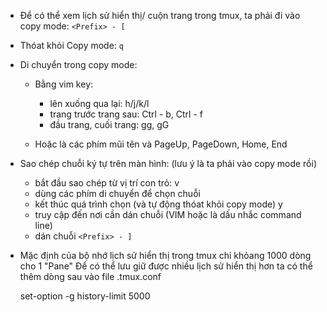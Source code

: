 * Để có thể xem lịch sử hiển thị/ cuộn trang trong tmux, ta phải đi vào copy mode:
   ```<Prefix> - [```

* Thóat khỏi Copy mode:
   ```q```

* Di chuyển trong copy mode:
   + Bằng vim key:
      - lên xuống qua lại: h/j/k/l
      - trang trước trang sau: Ctrl - b, Ctrl - f
      - đầu trang, cuối trang: gg, gG

   + Hoặc là các phím mũi tên và PageUp, PageDown, Home, End

* Sao chép chuỗi ký tự trên màn hình: (lưu ý là ta phải vào copy mode rồi)
   + bắt đầu sao chép từ vị trí con trỏ:
      v
   + dùng các phím di chuyển để chọn chuỗi
   + kết thúc quá trình chọn (và tự động thóat khỏi copy mode)
      y
   + truy cập đến nơi cần dán chuỗi (VIM hoặc là dấu nhắc command line)
   + dán chuỗi
      ```<Prefix> - ]```

* Mặc định của bộ nhớ lịch sử hiển thị trong tmux chỉ khỏang 1000 dòng cho 1 "Pane"
  Để có thể lưu giữ được nhiều lịch sử hiển thị hơn ta có thể thêm dòng sau vào file .tmux.conf

   set-option -g history-limit 5000
